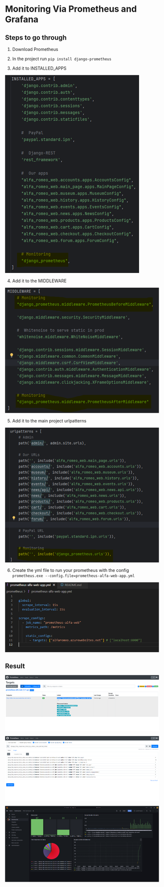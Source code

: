 # Monitoring Via Prometheus and Grafana

## Steps to go through

1. Download Prometheus  

2. In the project run ```pip install django-prometheus```  

3. Add it to INSTALLED_APPS  

![Apps](screenshots/apps.png)

4. Add it to the MIDDLEWARE  

![Middleware](screenshots/middleware.png)

5. Add it to the main project urlpatterns  

![Urls](screenshots/urls.png)

6. Create the yml file to run your prometheus with the config ```prometheus.exe --config.file=prometheus-alfa-web-app.yml```  

![File](screenshots/file.png)

## Result

![FirstPage](screenshots/1.png)   

![SecondPage](screenshots/2.png)     
    
![ThirdPage](screenshots/3.png)   
  

